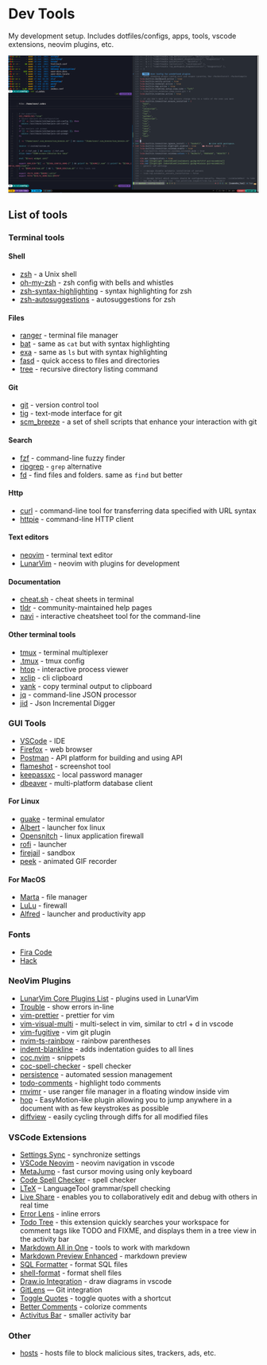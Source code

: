 # Dev Tools

My development setup. Includes dotfiles/configs, apps, tools, vscode extensions, neovim plugins, etc.

![terminal-screenshot](screenshot.png)

## List of tools

### Terminal tools

#### Shell

- [zsh](https://www.zsh.org/) - a Unix shell
- [oh-my-zsh](https://github.com/robbyrussell/oh-my-zsh) - zsh config with bells and whistles
- [zsh-syntax-highlighting](https://github.com/zsh-users/zsh-syntax-highlighting) - syntax highlighting for zsh
- [zsh-autosuggestions](https://github.com/zsh-users/zsh-autosuggestions) - autosuggestions for zsh

#### Files

- [ranger](https://github.com/ranger/ranger) - terminal file manager
- [bat](https://github.com/sharkdp/bat) - same as `cat` but with syntax highlighting
- [exa](https://github.com/ogham/exa) - same as `ls` but with syntax highlighting
- [fasd](https://github.com/clvv/fasd) - quick access to files and directories
- [tree](http://mama.indstate.edu/users/ice/tree/) - recursive directory listing command

#### Git

- [git](https://github.com/git/git) - version control tool
- [tig](https://github.com/jonas/tig) - text-mode interface for git
- [scm_breeze](https://github.com/scmbreeze/scm_breeze) - a set of shell scripts that enhance your interaction with git

#### Search

- [fzf](https://github.com/junegunn/fzf) - command-line fuzzy finder
- [ripgrep](https://github.com/BurntSushi/ripgrep) - `grep` alternative
- [fd](https://github.com/sharkdp/fd) - find files and folders. same as `find` but better

#### Http

- [curl](https://github.com/curl/curl) - command-line tool for transferring data specified with URL syntax
- [httpie](https://github.com/httpie/httpie) - command-line HTTP client

#### Text editors

- [neovim](https://github.com/neovim/neovim) - terminal text editor
- [LunarVim](https://github.com/LunarVim/LunarVim) - neovim with plugins for development

#### Documentation

- [cheat.sh](https://github.com/chubin/cheat.sh) - cheat sheets in terminal
- [tldr](https://github.com/tldr-pages/tldr) - community-maintained help pages
- [navi](https://github.com/denisidoro/navi) - interactive cheatsheet tool for the command-line

#### Other terminal tools

- [tmux](https://github.com/tmux/tmux) - terminal multiplexer
- [.tmux](https://github.com/gpakosz/.tmux) - tmux config
- [htop](https://github.com/htop-dev/htop) - interactive process viewer
- [xclip](https://github.com/astrand/xclip) - cli clipboard
- [yank](https://github.com/mptre/yank) - copy terminal output to clipboard
- [jq](https://github.com/stedolan/jq) - command-line JSON processor
- [jid](https://github.com/simeji/jid) - Json Incremental Digger

### GUI Tools

- [VSCode](https://code.visualstudio.com/) - IDE
- [Firefox](https://www.mozilla.org/en-US/firefox) - web browser
- [Postman](https://www.postman.com) - API platform for building and using API
- [flameshot](https://github.com/flameshot-org/flameshot) - screenshot tool
- [keepassxc](https://github.com/keepassxreboot/keepassxc) - local password manager
- [dbeaver](https://github.com/dbeaver/dbeaver) - multi-platform database client

#### For Linux

- [guake](https://github.com/Guake/guake) - terminal emulator
- [Albert](https://github.com/albertlauncher/albert) - launcher fox linux
- [Opensnitch](https://github.com/evilsocket/opensnitch) - linux application firewall
- [rofi](https://github.com/davatorium/rofi) - launcher
- [firejail](https://github.com/netblue30/firejail) - sandbox
- [peek](https://github.com/phw/peek) - animated GIF recorder

#### For MacOS

- [Marta](https://marta.sh/) - file manager
- [LuLu](https://github.com/objective-see/LuLu) - firewall
- [Alfred](https://www.alfredapp.com/) - launcher and productivity app

### Fonts

- [Fira Code](https://github.com/tonsky/FiraCode)
- [Hack](https://github.com/source-foundry/Hack)

### NeoVim Plugins

- [LunarVim Core Plugins List](https://www.lunarvim.org/plugins/01-core-plugins-list.html) - plugins used in LunarVim
- [Trouble](https://github.com/folke/trouble.nvim) - show errors in-line
- [vim-prettier](https://github.com/prettier/vim-prettier) - prettier for vim
- [vim-visual-multi](https://github.com/mg979/vim-visual-multi) - multi-select in vim, similar to ctrl + d in vscode
- [vim-fugitive](https://github.com/tpope/vim-fugitive) - vim git plugin
- [nvim-ts-rainbow](https://github.com/p00f/nvim-ts-rainbow) - rainbow parentheses
- [indent-blankline](https://github.com/lukas-reineke/indent-blankline.nvim) - adds indentation guides to all lines
- [coc.nvim](https://github.com/neoclide/coc.nvim) - snippets
- [coc-spell-checker](https://github.com/iamcco/coc-spell-checker) - spell checker
- [persistence](https://github.com/folke/persistence.nvim) - automated session management
- [todo-comments](https://github.com/folke/todo-comments.nvim) - highlight todo comments
- [rnvimr](https://github.com/kevinhwang91/rnvimr) - use ranger file manager in a floating window inside vim
- [hop](https://github.com/phaazon/hop.nvim) - EasyMotion-like plugin allowing you to jump anywhere in a document with as few keystrokes as possible
- [diffview](https://github.com/sindrets/diffview.nvim) - easily cycling through diffs for all modified files

### VSCode Extensions

- [Settings Sync](https://marketplace.visualstudio.com/items?itemName=Shan.code-settings-sync) - synchronize settings
- [VSCode Neovim](https://marketplace.visualstudio.com/items?itemName=asvetliakov.vscode-neovim) - neovim navigation in vscode
- [MetaJump](https://marketplace.visualstudio.com/items?itemName=metaseed.MetaJump) - fast cursor moving using only keyboard
- [Code Spell Checker](https://marketplace.visualstudio.com/items?itemName=streetsidesoftware.code-spell-checker) - spell checker
- [LTeX](https://marketplace.visualstudio.com/items?itemName=valentjn.vscode-ltex) – LanguageTool grammar/spell checking
- [Live Share](https://marketplace.visualstudio.com/items?itemName=MS-vsliveshare.vsliveshare) - enables you to collaboratively edit and debug with others in real time
- [Error Lens](https://marketplace.visualstudio.com/items?itemName=usernamehw.errorlens) - inline errors
- [Todo Tree](https://marketplace.visualstudio.com/items?itemName=Gruntfuggly.todo-tree) - this extension quickly searches your workspace for comment tags like TODO and FIXME, and displays them in a tree view in the activity bar
- [Markdown All in One](https://marketplace.visualstudio.com/items?itemName=yzhang.markdown-all-in-one) - tools to work with markdown
- [Markdown Preview Enhanced](https://marketplace.visualstudio.com/items?itemName=shd101wyy.markdown-preview-enhanced) - markdown preview
- [SQL Formatter](https://marketplace.visualstudio.com/items?itemName=adpyke.vscode-sql-formatter) - format SQL files
- [shell-format](https://marketplace.visualstudio.com/items?itemName=foxundermoon.shell-format) - format shell files
- [Draw.io Integration](https://marketplace.visualstudio.com/items?itemName=hediet.vscode-drawio) - draw diagrams in vscode
- [GitLens](https://marketplace.visualstudio.com/items?itemName=eamodio.gitlens) — Git integration
- [Toggle Quotes](https://marketplace.visualstudio.com/items?itemName=BriteSnow.vscode-toggle-quotes) - toggle quotes with a shortcut
- [Better Comments](https://marketplace.visualstudio.com/items?itemName=aaron-bond.better-comments) - colorize comments
- [Activitus Bar](https://marketplace.visualstudio.com/items?itemName=Gruntfuggly.activitusbar) - smaller activity bar

### Other

- [hosts](https://github.com/StevenBlack/hosts) - hosts file to block malicious sites, trackers, ads, etc.
